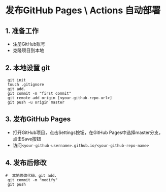 # 发布GitHub Pages \ Actions 自动部署

## 1. 准备工作

- 注册GitHub账号
- 克隆项目到本地

## 2. 本地设置 git

```shell
 git init
 touch .gitignore
 git add.
 git commit -m "first commit"
 git remote add origin [<your-github-repo-url>]
 git push -u origin master
```

## 3. 发布GitHub Pages

- 打开GitHub项目，点击Settings按钮，在GitHub Pages中选择master分支，点击Save按钮
- 访问`<your-github-username>.github.io/<your-github-repo-name>`

## 4. 发布后修改

```shell
#  本地修改代码，git add.
 git commit -m "modify"
 git push
```